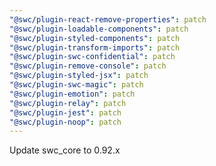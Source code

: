 ```yaml
---
"@swc/plugin-react-remove-properties": patch
"@swc/plugin-loadable-components": patch
"@swc/plugin-styled-components": patch
"@swc/plugin-transform-imports": patch
"@swc/plugin-swc-confidential": patch
"@swc/plugin-remove-console": patch
"@swc/plugin-styled-jsx": patch
"@swc/plugin-swc-magic": patch
"@swc/plugin-emotion": patch
"@swc/plugin-relay": patch
"@swc/plugin-jest": patch
"@swc/plugin-noop": patch
---
```


Update swc_core to 0.92.x
